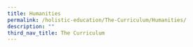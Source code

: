 ```yaml
---
title: Humanities
permalink: /holistic-education/The-Curriculum/Humanities/
description: ""
third_nav_title: The Curriculum
---
```


